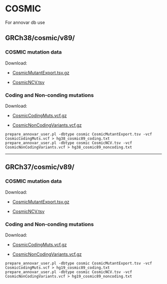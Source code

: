 # COSMIC

For annovar db use

## GRCh38/cosmic/v89/
### COSMIC mutation data
Download:

* [CosmicMutantExport.tsv.gz](https://cog.sanger.ac.uk/cosmic/GRCh38/cosmic/v89/CosmicMutantExport.tsv.gz)

* [CosmicNCV.tsv](https://cog.sanger.ac.uk/cosmic/GRCh38/cosmic/v89/CosmicNCV.tsv)

### Coding and Non-conding mutations
Download:

* [CosmicCodingMuts.vcf.gz](https://cog.sanger.ac.uk/cosmic/GRCh38/cosmic/v89/VCF/CosmicCodingMuts.vcf.gz) 
    
* [CosmicNonCodingVariants.vcf.gz](https://cog.sanger.ac.uk/cosmic/GRCh38/cosmic/v89/VCF/CosmicNonCodingVariants.vcf.gz)


```
prepare_annovar_user.pl -dbtype cosmic CosmicMutantExport.tsv -vcf CosmicCodingMuts.vcf > hg38_cosmic89_coding.txt
prepare_annovar_user.pl -dbtype cosmic CosmicNCV.tsv -vcf CosmicNonCodingVariants.vcf > hg38_cosmic89_noncoding.txt
```


---

## GRCh37/cosmic/v89/
### COSMIC mutation data
Download:

* [CosmicMutantExport.tsv.gz](https://cog.sanger.ac.uk/cosmic/GRCh37/cosmic/v89/CosmicMutantExport.tsv.gz)

* [CosmicNCV.tsv](https://cog.sanger.ac.uk/cosmic/GRCh37/cosmic/v89/CosmicNCV.tsv)

### Coding and Non-conding mutations
Download:

* [CosmicCodingMuts.vcf.gz](https://cog.sanger.ac.uk/cosmic/GRCh37/cosmic/v89/VCF/CosmicCodingMuts.vcf.gz) 

* [CosmicNonCodingVariants.vcf.gz](https://cog.sanger.ac.uk/cosmic/GRCh37/cosmic/v89/VCF/CosmicNonCodingVariants.vcf.gz)

```
prepare_annovar_user.pl -dbtype cosmic CosmicMutantExport.tsv -vcf CosmicCodingMuts.vcf > hg19_cosmic89_coding.txt
prepare_annovar_user.pl -dbtype cosmic CosmicNCV.tsv -vcf CosmicNonCodingVariants.vcf > hg19_cosmic89_noncoding.txt
```